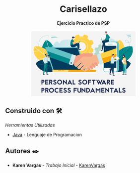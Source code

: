 <h1 align="center"> Carisellazo</h1>
<h4 align="center">Ejercicio Practico de PSP </h4>

<p align="center"><img src="img.png"></p> 



## Construido con 🛠️

_Herramientas Utilizadas_

* [Java](https://www.java.com/es/) - Lenguaje de Programacion 


## Autores ✒️

* **Karen Vargas** - *Trabajo Inicial* - [KarenVargas](https://github.com/Karen11Vargas)

